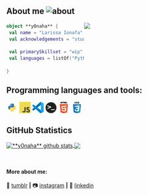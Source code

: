 
## About me <img width="45" alt="about" src="https://64.media.tumblr.com/32a125c8894dafc2ac89105babbbe054/753d267fdce0c532-ae/s500x750/46cc98ea725d7d4e38d49a18f716feb502becdff.gifv"> 

<img align="right" width="300" src="https://giffiles.alphacoders.com/187/187960.gif" />

```kotlin
object **y0naha** {
 val name = "Larissa Ionafa"
 val acknowledgements = "student/cloud infrastructure"
 
 val primarySkillset = "wip"
 val languages = listOf("Python", "JavaScript", "HTML", "CSS") 

}
```

## **Programming languages and tools:**  

<code><img height="30" src="https://raw.githubusercontent.com/github/explore/80688e429a7d4ef2fca1e82350fe8e3517d3494d/topics/python/python.png"></code>
<code><img height="30" src="https://raw.githubusercontent.com/github/explore/80688e429a7d4ef2fca1e82350fe8e3517d3494d/topics/javascript/javascript.png"></code>
<code><img height="30" src="https://raw.githubusercontent.com/github/explore/80688e429a7d4ef2fca1e82350fe8e3517d3494d/topics/visual-studio-code/visual-studio-code.png"></code>
<code><img height="30" src="https://raw.githubusercontent.com/github/explore/80688e429a7d4ef2fca1e82350fe8e3517d3494d/topics/terminal/terminal.png"></code>
<code><img height="30" src="https://raw.githubusercontent.com/github/explore/80688e429a7d4ef2fca1e82350fe8e3517d3494d/topics/html/html.png"></code>
<code><img height="30" src="https://raw.githubusercontent.com/github/explore/80688e429a7d4ef2fca1e82350fe8e3517d3494d/topics/css/css.png"></code>


## **GitHub Statistics**

<a href="https://github.com/Gurupreet">
 <img align="center" src="https://github-readme-stats.vercel.app/api?username=y0naha&show_icons=true&theme=dracula&line_height=27" alt="**y0naha** github stats"/>
</a>
<a href="https://github.com/Gurupreet">
  <img align="center" src="https://github-readme-stats.vercel.app/api/top-langs/?username=y0naha&theme=dracula&hide_langs_below=1" />
</a>


[tumblr]: https://desu-troyed.tumblr.com/
[instagram]: https://www.instagram.com/larissaionafa/
[linkedin]: https://www.linkedin.com/in/larissa-ionafa/
<br>

#### More about me:

🏡 [tumblr][tumblr] **|** 
📷 [instagram][instagram] **|** 
👔 [linkedin][linkedin]


